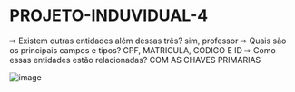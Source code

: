 # PROJETO-INDUVIDUAL-4
⇨ Existem outras entidades além dessas três?
sim, professor
⇨ Quais são os principais campos e tipos?
CPF, MATRICULA, CODIGO E ID
⇨ Como essas entidades estão relacionadas?
COM AS CHAVES PRIMARIAS


![image](https://user-images.githubusercontent.com/99221907/225476207-7c4b90c0-2706-43a7-bcd0-80b15d6434a2.png)
